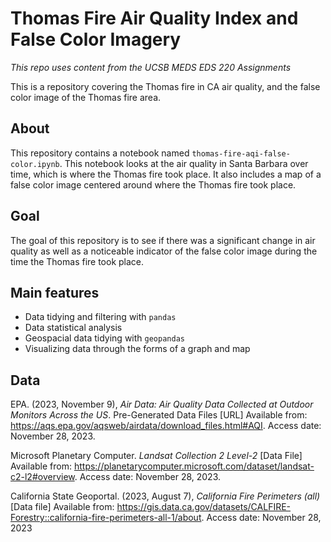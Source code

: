 # Thomas Fire Air Quality Index and False Color Imagery
*This repo uses content from the UCSB MEDS EDS 220 Assignments*

This is a repository covering the Thomas fire in CA air quality, and the false color image of the Thomas fire area.

## About
This repository contains a notebook named `thomas-fire-aqi-false-color.ipynb`. This notebook looks at the air quality in Santa Barbara over time, which is where the Thomas fire took place. It also includes a map of a false color image centered around where the Thomas fire took place.

## Goal
The goal of this repository is to see if there was a significant change in air quality as well as a noticeable indicator of the false color image during the time the Thomas fire took place.

## Main features
- Data tidying and filtering with `pandas`
- Data statistical analysis
- Geospacial data tidying with `geopandas`
- Visualizing data through the forms of a graph and map

## Data
EPA. (2023, November 9), *Air Data: Air Quality Data Collected at Outdoor Monitors Across the US*. Pre-Generated Data Files [URL] Available from: https://aqs.epa.gov/aqsweb/airdata/download_files.html#AQI. Access date: November 28, 2023.

Microsoft Planetary Computer. *Landsat Collection 2 Level-2* [Data File] Available from: https://planetarycomputer.microsoft.com/dataset/landsat-c2-l2#overview. Access date: November 28, 2023.

California State Geoportal. (2023, August 7), *California Fire Perimeters (all)* [Data file] Available from: https://gis.data.ca.gov/datasets/CALFIRE-Forestry::california-fire-perimeters-all-1/about. Access date: November 28, 2023
